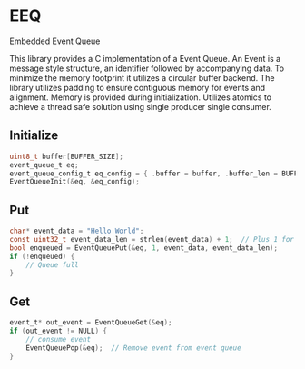 # EEQ
Embedded Event Queue

This library provides a C implementation of a Event Queue. An Event is a message style structure, an identifier followed by accompanying data. 
To minimize the memory footprint it utilizes a circular buffer backend. The library utilizes padding to ensure contiguous memory for events and alignment.
Memory is provided during initialization. Utilizes atomics to achieve a thread safe solution using single producer single consumer. 

## Initialize
```c
uint8_t buffer[BUFFER_SIZE];
event_queue_t eq;
event_queue_config_t eq_config = { .buffer = buffer, .buffer_len = BUFFER_SIZE, .alignment = 4, .use_atomics = true };
EventQueueInit(&eq, &eq_config);
```

## Put
```c
char* event_data = "Hello World";
const uint32_t event_data_len = strlen(event_data) + 1;  // Plus 1 for NULL
bool enqueued = EventQueuePut(&eq, 1, event_data, event_data_len);
if (!enqueued) {
    // Queue full
}
```

## Get
```c
event_t* out_event = EventQueueGet(&eq);
if (out_event != NULL) {
    // consume event
    EventQueuePop(&eq);  // Remove event from event queue
}
```


    